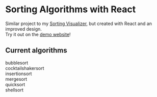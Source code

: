 # Sorting Algorithms with React
Similar project to my [Sorting Visualizer](https://github.com/nilslambertz/SortVisualization), but created with React and an improved design.  
Try it out on the [demo website](https://nilslambertz.github.io/ArraySortReact)!

## Current algorithms
bubblesort  
cocktailshakersort  
insertionsort  
mergesort  
quicksort  
shellsort  

